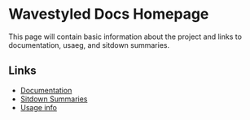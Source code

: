 # Wavestyled Docs Homepage

This page will contain basic information about the project and links to documentation, usaeg, and sitdown summaries.

## Links
- [Documentation](https://github.com/WaveStyledApp/wave-docs/blob/gh-pages/index.md)
- [Sitdown Summaries](https://github.com/WaveStyledApp/wave-docs/blob/gh-pages/index.md)
- [Usage info](https://github.com/WaveStyledApp/wave-docs/blob/gh-pages/index.md)

